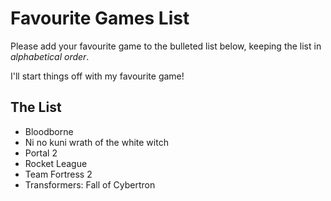 # Favourite Games List

Please add your favourite game to the bulleted list below, keeping the list in *alphabetical order*.

I'll start things off with my favourite game!

## The List

* Bloodborne
* Ni no kuni wrath of the white witch
* Portal 2
* Rocket League
* Team Fortress 2
* Transformers: Fall of Cybertron
